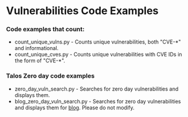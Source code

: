 # Vulnerabilities Code Examples

### Code examples that count:

* count_unique_vulns.py - Counts unique vulnerabilities, both "CVE-*" and informational.
* count_unique_cves.py - Counts unique vulnerabilities with CVE IDs in the form of "CVE-*".

### Talos Zero day code examples

* zero_day_vuln_search.py - Searches for zero day vulnerabilities and displays them.
* blog_zero_day_vuln_search.py - Searches for zero day vulnerabilities and displays them for [blog](https://www.kennasecurity.com/blog/extracting-talos-zero-day-information/).  Please do not modify.
